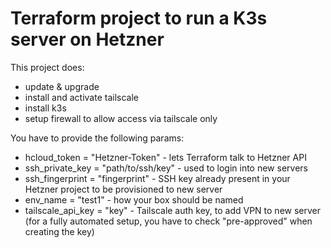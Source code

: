 # Terraform project to run a K3s server on Hetzner

This project does:
* update & upgrade
* install and activate tailscale
* install k3s
* setup firewall to allow access via tailscale only

You have to provide the following params:
* hcloud_token = "Hetzner-Token" - lets Terraform talk to Hetzner API
* ssh_private_key = "path/to/ssh/key" - used to login into new servers
* ssh_fingerprint = "fingerprint" - SSH key already present in your Hetzner project to be provisioned to new server
* env_name = "test1" - how your box should be named
* tailscale_api_key = "key" - Tailscale auth key, to add VPN to new server (for a fully automated setup, you have to check "pre-approved" when creating the key)
